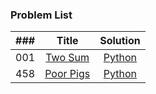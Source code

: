 ### Problem List

| ### | Title | Solution |
| :---: | :---: | :---: |
| 001 | [Two Sum](https://leetcode.com/problems/two-sum/) | [Python](https://github.com/nekokat/LeetCode/blob/main/two_sum) |
| 458 | [Poor Pigs](https://leetcode.com/problems/poor-pigs/) | [Python](https://github.com/nekokat/LeetCode/blob/main/poor_pigs) |
